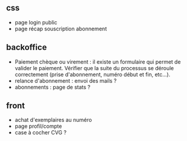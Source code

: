 ## css
- page login public
- page récap souscription abonnement

## backoffice
- Paiement chèque ou virement : il existe un formulaire qui permet de valider le paiement. Vérifier que la suite du processus se déroule correctement (prise d'abonnement, numéro début et fin, etc...).
- relance d'abonnement : envoi des mails ? 
- abonnements : page de stats ?

## front
- achat d'exemplaires au numéro
- page profil/compte
- case à cocher CVG ?
